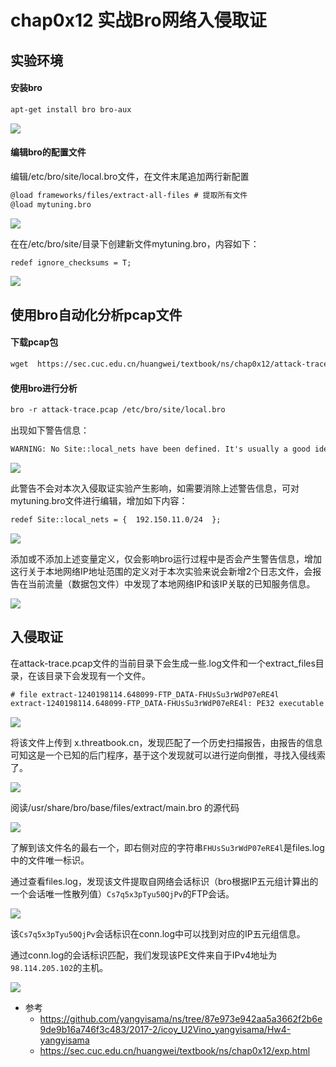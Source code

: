 # chap0x12 实战Bro网络入侵取证
## 实验环境
#### 安装bro
```txt
apt-get install bro bro-aux
```
![](01实验环境.png)

####  编辑bro的配置文件
编辑/etc/bro/site/local.bro文件，在文件末尾追加两行新配置
```txt
@load frameworks/files/extract-all-files # 提取所有文件
@load mytuning.bro
```

![](02编辑配置文件.png)

在在/etc/bro/site/目录下创建新文件mytuning.bro，内容如下：
```txt
redef ignore_checksums = T;
```

![](03创建bro文件.png)

## 使用bro自动化分析pcap文件
#### 下载pcap包
```txt
wget  https://sec.cuc.edu.cn/huangwei/textbook/ns/chap0x12/attack-trace.pcap
```
#### 使用bro进行分析
```txt
bro -r attack-trace.pcap /etc/bro/site/local.bro
```
出现如下警告信息：
```txt
WARNING: No Site::local_nets have been defined. It's usually a good idea to define your local networks.
```
![](04warning.png)

此警告不会对本次入侵取证实验产生影响，如需要消除上述警告信息，可对mytuning.bro文件进行编辑，增加如下内容：
```txt
redef Site::local_nets = {  192.150.11.0/24  };
```

![](05增加变量定义.png)

添加或不添加上述变量定义，仅会影响bro运行过程中是否会产生警告信息，增加这行关于本地网络IP地址范围的定义对于本次实验来说会新增2个日志文件，会报告在当前流量（数据包文件）中发现了本地网络IP和该IP关联的已知服务信息。

![](06新增日志文件.png)

## 入侵取证
在attack-trace.pcap文件的当前目录下会生成一些.log文件和一个extract_files目录，在该目录下会发现有一个文件。
```txt
# file extract-1240198114.648099-FTP_DATA-FHUsSu3rWdP07eRE4l 
extract-1240198114.648099-FTP_DATA-FHUsSu3rWdP07eRE4l: PE32 executable (GUI) Intel 80386, for MS Windows
```

![](07新增目录.png)

将该文件上传到 x.threatbook.cn，发现匹配了一个历史扫描报告，由报告的信息可知这是一个已知的后门程序，基于这个发现就可以进行逆向倒推，寻找入侵线索了。

![](08上传匹配.png)

阅读/usr/share/bro/base/files/extract/main.bro 的源代码

![](09查看源码.png)

了解到该文件名的最右一个，即右侧对应的字符串```FHUsSu3rWdP07eRE4l```是files.log中的文件唯一标识。

通过查看files.log，发现该文件提取自网络会话标识（bro根据IP五元组计算出的一个会话唯一性散列值）```Cs7q5x3pTyu50QjPv```的FTP会话。

![](10查看日志.png)

该```Cs7q5x3pTyu50QjPv```会话标识在conn.log中可以找到对应的IP五元组信息。

通过conn.log的会话标识匹配，我们发现该PE文件来自于IPv4地址为```98.114.205.102```的主机。

![](11会话标识.png)

* 参考
  *  https://github.com/yangyisama/ns/tree/87e973e942aa5a3662f2b6e9de9b16a746f3c483/2017-2/icoy_U2Vino_yangyisama/Hw4-yangyisama
  *  https://sec.cuc.edu.cn/huangwei/textbook/ns/chap0x12/exp.html